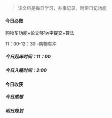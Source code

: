 > 该文档是每日学习，办事记录，附带日记功能

#### 今日必做

购物车功能+论文够1w字提交+算法

11：00-12：30 -购物车冲



##### 今日起床时间：11：00

##### 今日入睡时间：2:00



#### 今日收获



##### 今日感想



##### 明日规划